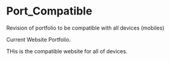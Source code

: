 # Port_Compatible
Revision of portfolio to be compatible with all devices (mobiles)

Current Website Portfolio.

THis is the compatible website for all of devices.
